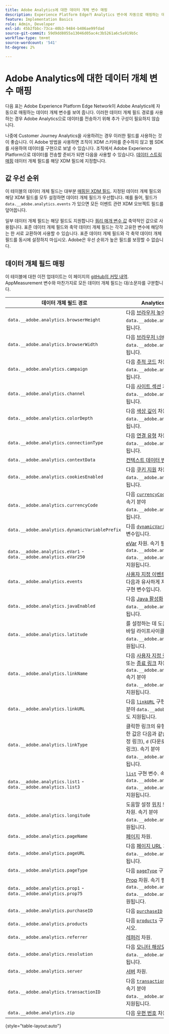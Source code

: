 ```yaml
---
title: Adobe Analytics에 대한 데이터 개체 변수 매핑
description: Experience Platform Edge가 Analytics 변수에 자동으로 매핑하는 데이터 개체 필드를 봅니다.
feature: Implementation Basics
role: Admin, Developer
exl-id: 45b2fbbc-73ca-40b3-9484-b406ae99fdad
source-git-commit: 59d9dd8055a13046d05ac4c3b5261a6c5a919b5c
workflow-type: tm+mt
source-wordcount: '541'
ht-degree: 2%

---
```


# Adobe Analytics에 대한 데이터 개체 변수 매핑

다음 표는 Adobe Experience Platform Edge Network이 Adobe Analytics에 자동으로 매핑하는 데이터 개체 변수를 보여 줍니다. 이러한 데이터 개체 필드 경로를 사용하는 경우 Adobe Analytics으로 데이터를 전송하기 위해 추가 구성이 필요하지 않습니다.

나중에 Customer Journey Analytics을 사용하려는 경우 이러한 필드를 사용하는 것이 좋습니다. 이 Adobe 방법을 사용하면 조직이 XDM 스키마를 준수하지 않고 웹 SDK를 사용하여 데이터를 구현으로 보낼 수 있습니다. 조직에서 Adobe Experience Platform으로 데이터를 전송할 준비가 되면 다음을 사용할 수 있습니다. [데이터 스트림 매핑](https://experienceleague.adobe.com/en/docs/experience-platform/datastreams/data-prep#mapping) 데이터 개체 필드를 해당 XDM 필드에 지정합니다.

## 값 우선 순위

이 테이블의 데이터 개체 필드는 대부분 [매핑된 XDM 필드](xdm-var-mapping.md). 지정된 데이터 개체 필드와 해당 XDM 필드를 모두 설정하면 데이터 개체 필드가 우선합니다. 예를 들어, 필드가 `data.__adobe.analytics.events` 가 있으면 모든 이벤트 관련 XDM 오브젝트 필드를 덮어씁니다.

일부 데이터 개체 필드는 해당 필드도 지원합니다 [쿼리 매개 변수 값](../validate/query-parameters.md) 축약적인 값으로 사용됩니다. 표준 데이터 개체 필드와 축약 데이터 개체 필드는 각각 고유한 변수에 해당하는 한 서로 교환하여 사용할 수 있습니다. 표준 데이터 개체 필드와 각 축약 데이터 개체 필드를 동시에 설정하지 마십시오. Adobe은 우선 순위가 높은 필드를 보장할 수 없습니다.

## 데이터 개체 필드 매핑

이 테이블에 대한 이전 업데이트는 이 페이지의 [gitHub의 커밋 내역](https://github.com/AdobeDocs/analytics.en/commits/main/help/implement/aep-edge/data-var-mapping.md). AppMeasurement 변수와 마찬가지로 모든 데이터 개체 필드는 대/소문자를 구분합니다.

| 데이터 개체 필드 경로 | Analytics 변수 및 설명 |
| --- | --- |
| `data.__adobe.analytics.browserHeight` | 다음 [브라우저 높이](../../components/dimensions/browser-height.md) 차원. 속기 분야 `data.__adobe.analytics.bh` 도 지원됩니다. |
| `data.__adobe.analytics.browserWidth` | 다음 [브라우저 너비](../../components/dimensions/browser-width.md) 차원. 속기 분야 `data.__adobe.analytics.bw` 도 지원됩니다. |
| `data.__adobe.analytics.campaign` | 다음 [추적 코드](../../components/dimensions/tracking-code.md) 차원. 속기 분야 `data.__adobe.analytics.v0` 도 지원됩니다. |
| `data.__adobe.analytics.channel` | 다음 [사이트 섹션](../../components/dimensions/site-section.md) 차원. 속기 분야 `data.__adobe.analytics.ch` 도 지원됩니다. |
| `data.__adobe.analytics.colorDepth` | 다음 [색상 깊이](../../components/dimensions/color-depth.md) 차원. 속기 분야 `data.__adobe.analytics.c` 도 지원됩니다. |
| `data.__adobe.analytics.connectionType` | 다음 [연결 유형](../../components/dimensions/connection-type.md) 차원. 속기 분야 `data.__adobe.analytics.ct` 도 지원됩니다. |
| `data.__adobe.analytics.contextData` | [컨텍스트 데이터 변수](/help/implement/vars/page-vars/contextdata.md). |
| `data.__adobe.analytics.cookiesEnabled` | 다음 [쿠키 지원](../../components/dimensions/cookie-support.md) 차원. 속기 분야 `data.__adobe.analytics.k` 도 지원됩니다. |
| `data.__adobe.analytics.currencyCode` | 다음 [`currencyCode`](../vars/config-vars/currencycode.md) 구현 변수입니다. 속기 분야 `data.__adobe.analytics.cc` 도 지원됩니다. |
| `data.__adobe.analytics.dynamicVariablePrefix` | 다음 [`dynamicVariablePrefix`](../vars/config-vars/dynamicvariableprefix.md) 구현 변수입니다. |
| `data.__adobe.analytics.eVar1` - `data.__adobe.analytics.eVar250` | [eVar](../../components/dimensions/evar.md) 차원. 속기 필드 `data.__adobe.analytics.v1` - `data.__adobe.analytics.v250` 도 지원됩니다. |
| `data.__adobe.analytics.events` | [사용자 지정 이벤트](../../components/metrics/custom-events.md). 이 필드의 형식을 다음과 유사하게 지정합니다. [`events`](../vars/page-vars/events/events-overview.md) 구현 변수입니다. |
| `data.__adobe.analytics.javaEnabled` | 다음 [Java 활성화](../../components/dimensions/java-enabled.md) 차원. 속기 분야 `data.__adobe.analytics.v` 도 지원됩니다. |
| `data.__adobe.analytics.latitude` | 를 설정하는 데 도움이 됩니다. [위치](../../components/dimensions/lifecycle-dimensions.md) 모바일 라이프사이클 차원. 속기 분야 `data.__adobe.analytics.lat` 도 지원됩니다. |
| `data.__adobe.analytics.linkName` | 다음 [사용자 지정 링크](../../components/dimensions/custom-link.md), [다운로드 링크](../../components/dimensions/download-link.md), 또는 [종료 링크](../../components/dimensions/exit-link.md) 차원, 의 값에 따라 다름 `data.__adobe.analytics.linkType`. 속기 분야 `data.__adobe.analytics.pev2` 도 지원됩니다. |
| `data.__adobe.analytics.linkURL` | 다음 [`linkURL`](../vars/config-vars/linkurl.md) 구현 변수입니다. 속기 분야 `data.__adobe.analytics.pev1` 도 지원됩니다. |
| `data.__adobe.analytics.linkType` | 클릭한 링크의 유형을 결정합니다. 유효한 값은 다음과 같습니다 `o` (사용자 지정 링크), `d` (다운로드 링크) 및 `e` (종료 링크). 속기 분야 `data.__adobe.analytics.pe` 도 지원됩니다. |
| `data.__adobe.analytics.list1` - `data.__adobe.analytics.list3` | [`list`](/help/implement/vars/page-vars/list.md) 구현 변수. 속기 필드 `data.__adobe.analytics.l1` - `data.__adobe.analytics.list3` 도 지원됩니다. |
| `data.__adobe.analytics.longitude` | 도움말 설정 [위치](../../components/dimensions/lifecycle-dimensions.md) 모바일 라이프사이클 차원. 속기 분야 `data.__adobe.analytics.lon` 도 지원됩니다. |
| `data.__adobe.analytics.pageName` | [페이지](/help/components/dimensions/page.md) 차원. |
| `data.__adobe.analytics.pageURL` | 다음 [페이지 URL](/help/components/dimensions/page-url.md) 차원. 속기 분야 `data.__adobe.analytics.g` 도 지원됩니다. |
| `data.__adobe.analytics.pageType` | 다음 [`pageType`](../vars/page-vars/pagetype.md) 구현 변수입니다. |
| `data.__adobe.analytics.prop1` - `data.__adobe.analytics.prop75` | [Prop](../../components/dimensions/prop.md) 차원. 속기 필드 `data.__adobe.analytics.c1` - `data.__adobe.analytics.c75` 도 지원됩니다. |
| `data.__adobe.analytics.purchaseID` | 다음 [`purchaseID`](../vars/page-vars/purchaseid.md) 구현 변수입니다. |
| `data.__adobe.analytics.products` | 다음 [`products`](../vars/page-vars/products.md) 구현 변수를 참조하십시오. |
| `data.__adobe.analytics.referrer` | [레퍼러](/help/components/dimensions/referrer.md) 차원. |
| `data.__adobe.analytics.resolution` | 다음 [모니터 해상도](../../components/dimensions/monitor-resolution.md) 차원. 속기 분야 `data.__adobe.analytics.s` 도 지원됩니다. |
| `data.__adobe.analytics.server` | [서버](/help/components/dimensions/server.md) 차원. |
| `data.__adobe.analytics.transactionID` | 다음 [`transactionID`](../vars/page-vars/transactionid.md) 구현 변수입니다. 속기 분야 `data.__adobe.analytics.xact` 도 지원됩니다. |
| `data.__adobe.analytics.zip` | 다음 [우편 번호](../../components/dimensions/zip-code.md) 차원. |

{style="table-layout:auto"}

